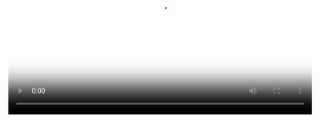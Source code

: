 <video poster="poster.jpg" width="618" height="347" controls preload> 
    <source src="video.mp4" media="only screen and (min-device-width: 568px)"></source>
</video>
